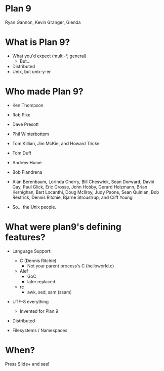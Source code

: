 # Plan 9

Ryan Gannon, Kevin Granger, Glenda


# What is Plan 9?

- What you'd expect (multi-*, general)
	- But...
- Distributed
- Unix, but unix-y-er


# Who made Plan 9?

- Ken Thompson
- Rob Pike
- Dave Presott
- Phil Winterbottom
- Tom Killian, Jim McKie, and Howard Tricke
- Tom Duff
- Andrew Hume
- Bob Flandrena
- Alan Berenbaum, Lorinda Cherry, Bill Cheswick, Sean Dorward, David Gay, Paul Glick, Eric Grosse, John Hobby, Gerard Holzmann, Brian Kernighan, Bart Locanthi, Doug McIlroy, Judy Paone, Sean Quinlan, Bob Restrick, Dennis Ritchie, Bjarne Stroustrup, and Cliff Young

- So... the Unix people.


# What were plan9's defining features?

- Language Support:
	- C (Dennis Ritchie)
		- Not your parent process's C (helloworld.c)
	- Alef
		- GoC
		- later replaced
	- rc
		- awk, sed, sam (ssam)

- UTF-8 everything
	- Invented for Plan 9

- Distributed
- Filesystems / Namespaces

# When?

Press Slide+ and see!